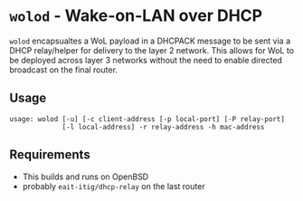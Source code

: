 # `wolod` - Wake-on-LAN over DHCP

`wolod` encapsualtes a WoL payload in a DHCPACK message to be
sent via a DHCP relay/helper for delivery to the layer 2 network.
This allows for WoL to be deployed across layer 3 networks without
the need to enable directed broadcast on the final router.

## Usage

```
usage: wolod [-u] [-c client-address [-p local-port] [-P relay-port]
             [-l local-address] -r relay-address -h mac-address
```

## Requirements

- This builds and runs on OpenBSD
- probably `eait-itig/dhcp-relay` on the last router
